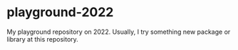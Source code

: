 # playground-2022
My playground repository on 2022.
Usually, I try something new package or library at this repository.
